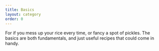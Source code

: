 ```yaml
---
title: Basics
layout: category
order: 0
---
```


For if you mess up your rice every time, or fancy a spot of pickles. The basics are both fundamentals, and just useful recipes that could come in handy. 
